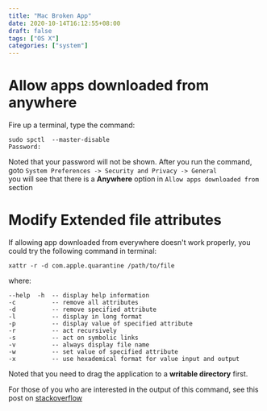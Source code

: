 ```yaml
---
title: "Mac Broken App"
date: 2020-10-14T16:12:55+08:00
draft: false
tags: ["OS X"]
categories: ["system"]
---
```


# Allow apps downloaded from anywhere
Fire up a terminal, type the command:
```
sudo spctl  --master-disable
Password: 
```
Noted that your password will not be shown. After you run the command, goto `System Preferences -> Security and Privacy -> General`  
you will see that there is a **Anywhere** option in `Allow apps downloaded from` section

# Modify Extended file attributes
If allowing app downloaded from everywhere doesn't work properly, you could try the following command in terminal:

```
xattr -r -d com.apple.quarantine /path/to/file
```
where:
```
--help  -h  -- display help information
-c          -- remove all attributes
-d          -- remove specified attribute
-l          -- display in long format
-p          -- display value of specified attribute
-r          -- act recursively
-s          -- act on symbolic links
-v          -- always display file name
-w          -- set value of specified attribute
-x          -- use hexademical format for value input and output
```
Noted that you need to drag the application to a **writable directory** first.

For those of you who are interested in the output of this command, see this post on [stackoverflow](https://stackoverflow.com/questions/46198557/understanding-output-of-xattr-p-com-apple-quarantine)